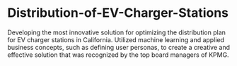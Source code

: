 # Distribution-of-EV-Charger-Stations
Developing the most innovative solution for optimizing the distribution plan for EV charger stations in California. Utilized machine learning and applied business concepts, such as defining user personas, to create a creative and effective solution that was recognized by the top board managers of KPMG.
